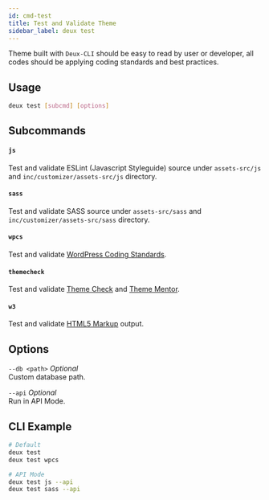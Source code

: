 ```yaml
---
id: cmd-test
title: Test and Validate Theme
sidebar_label: deux test
---
```


Theme built with `Deux-CLI` should be easy to read by user or developer, all codes should be applying coding standards and best practices.

## Usage
```bash
deux test [subcmd] [options]
```

## Subcommands
#### `js`
Test and validate ESLint (Javascript Styleguide) source under `assets-src/js` and `inc/customizer/assets-src/js` directory.

#### `sass`
Test and validate SASS source under `assets-src/sass` and `inc/customizer/assets-src/sass` directory.

#### `wpcs`
Test and validate [WordPress Coding Standards](https://make.wordpress.org/core/handbook/best-practices/coding-standards/php/).

#### `themecheck`
Test and validate [Theme Check](https://wordpress.org/plugins/theme-check) and [Theme Mentor](https://github.com/Ataurr/Theme-Mentor-For-Themeforest).

#### `w3`
Test and validate [HTML5 Markup](https://validator.w3.org/) output.

## Options
`--db <path>` *Optional*  
Custom database path.

`--api` *Optional*  
Run in API Mode.

## CLI Example
```bash
# Default
deux test
deux test wpcs

# API Mode
deux test js --api
deux test sass --api
```

